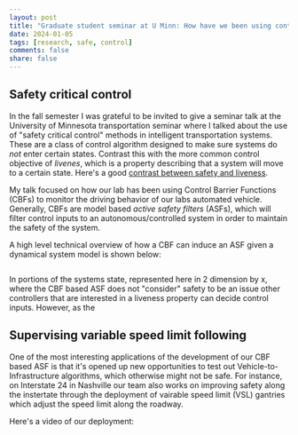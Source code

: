 ```yaml
---
layout: post
title: "Graduate student seminar at U Minn: How have we been using control barrier functions in the field?"
date: 2024-01-05
tags: [research, safe, control]
comments: false
share: false
---
```


## Safety critical control

In the fall semester I was grateful to be invited to give a seminar talk at the University of Minnesota transportation seminar where I talked about the use of "safety critical control" methods in intelligent transportation systems. These are a class of control algorithm designed to make sure systems do *not* enter certain states. Contrast this with the more common control objective of *livenes*, which is a property describing that a system will move to a certain state. Here's a good [contrast between safety and liveness](https://en.wikipedia.org/wiki/Safety_and_liveness_properties).

My talk focused on how our lab has been using Control Barrier Functions (CBFs) to monitor the driving behavior of our labs automated vehicle. Generally, CBFs are model based *active safety filters* (ASFs), which will filter control inputs to an autonomous/controlled system in order to maintain the safety of the system. 

A high level technical overview of how a CBF can induce an ASF given a dynamical system model is shown below:

<figure>
	<a href="{{ site.url }}/images/research_images/CBF_overview_minnesota_talk.png"><img src="{{ site.url }}/images/research_images/CBF_overview_minnesota_talk.png" alt=""></a>
</figure>

In portions of the systems state, represented here in 2 dimension by x, where the CBF based ASF does not "consider" safety to be an issue other controllers that are interested in a liveness property can decide control inputs. However, as the 



## Supervising variable speed limit following

One of the most interesting applications of the development of our CBF based ASF is that it's opened up new opportunities to test out Vehicle-to-Infrastructure algorithms, which otherwise might not be safe. For instance, on Interstate 24 in Nashville our team also works on improving safety along the instertate through the deployment of vairable speed limit (VSL) gantries which adjust the speed limit along the roadway.



Here's a video of our deployment:

<figure>
	<a href="https://www.youtube.com/watch?v=8VHzVIvVvDg&t=163s"><img src="{{ site.url }}/images/research_images/V2I_on_I24" alt=""></a>
</figure>








